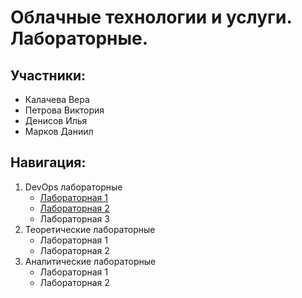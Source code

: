 #  Облачные технологии и услуги. Лабораторные.
## Участники:
- Калачева Вера
- Петрова Виктория
- Денисов Илья
- Марков Даниил
## Навигация:
1. DevOps лабораторные
   - [Лабораторная 1](https://github.com/verkalacheva/vukha_devops_lab_1.git)
   - [Лабораторная 2](https://github.com/verkalacheva/vukha_devops_lab_2.git)
   - Лабораторная 3
2. Теоретические лабораторные
   - Лабораторная 1
   - Лабораторная 2
3. Аналитические лабораторные
   - Лабораторная 1
   - Лабораторная 2
